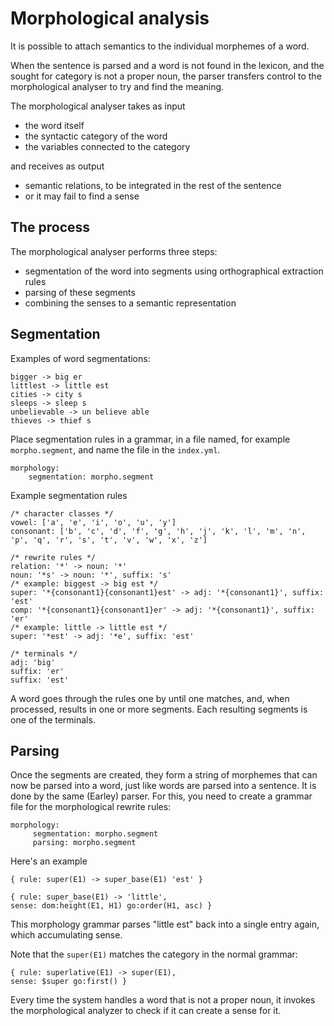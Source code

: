 # Morphological analysis

It is possible to attach semantics to the individual morphemes of a word.

When the sentence is parsed and a word is not found in the lexicon, and the sought for category is not a proper noun, the parser transfers control to the morphological analyser to try and find the meaning.

The morphological analyser takes as input

- the word itself
- the syntactic category of the word
- the variables connected to the category

and receives as output

- semantic relations, to be integrated in the rest of the sentence
- or it may fail to find a sense

 ## The process
 
The morphological analyser performs three steps:

- segmentation of the word into segments using orthographical extraction rules
- parsing of these segments
- combining the senses to a semantic representation

## Segmentation

Examples of word segmentations:

    bigger -> big er
    littlest -> little est
    cities -> city s
    sleeps -> sleep s
    unbelievable -> un believe able
    thieves -> thief s

Place segmentation rules in a grammar, in a file named, for example `morpho.segment`, and name the file in the `index.yml`.

    morphology:
        segmentation: morpho.segment

Example segmentation rules

    /* character classes */
    vowel: ['a', 'e', 'i', 'o', 'u', 'y']
    consonant: ['b', 'c', 'd', 'f', 'g', 'h', 'j', 'k', 'l', 'm', 'n', 'p', 'q', 'r', 's', 't', 'v', 'w', 'x', 'z']

    /* rewrite rules */
    relation: '*' -> noun: '*'
    noun: '*s' -> noun: '*', suffix: 's'
    /* example: biggest -> big est */
    super: '*{consonant1}{consonant1}est' -> adj: '*{consonant1}', suffix: 'est'
    comp: '*{consonant1}{consonant1}er' -> adj: '*{consonant1}', suffix: 'er'
    /* example: little -> little est */ 
    super: '*est' -> adj: '*e', suffix: 'est'
 
    /* terminals */
    adj: 'big'
    suffix: 'er'
    suffix: 'est'
 
 A word goes through the rules one by until one matches, and, when processed, results in one or more segments. Each resulting segments is one of the terminals.
 
 ## Parsing
 
 Once the segments are created, they form a string of morphemes that can now be parsed into a word, just like words are parsed into a sentence. It is done by the same (Earley) parser. For this, you need to create a grammar file for the morphological rewrite rules:
 
    morphology:
         segmentation: morpho.segment
         parsing: morpho.segment
         
Here's an example

    { rule: super(E1) -> super_base(E1) 'est' }
    
    { rule: super_base(E1) -> 'little',                                       sense: dom:height(E1, H1) go:order(H1, asc) }
         
This morphology grammar parses "little est" back into a single entry again, which accumulating sense.

Note that the `super(E1)` matches the category in the normal grammar:

    { rule: superlative(E1) -> super(E1),                                  sense: $super go:first() }

Every time the system handles a word that is not a proper noun, it invokes the morphological analyzer to check if it can create a sense for it. 
